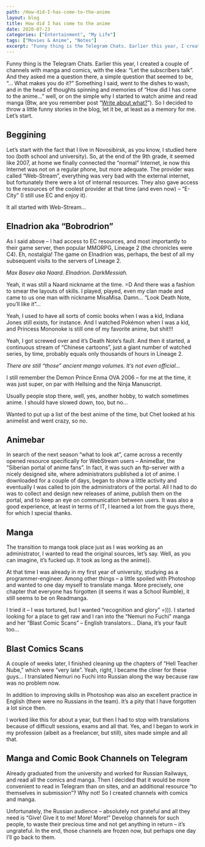 ```yaml
---
path: /How-did-I-has-come-to-the-anime
layout: blog
title: How did I has come to the anime
date: 2020-07-23
categories: ["Entertainment", "My Life"]
tags: ["Movies & Anime", "Notes"]
excerpt: "Funny thing is the Telegram Chats. Earlier this year, I created a couple of channels with manga and comics, with the idea: “Let the subscribers talk”. And they asked me a question there, a simple question that seemed to be, “… What makes you do it?” Something I said, went to the dishes to wash, and in the head of thoughts spinning and memories of “How did I has come to the anime…” well, or on the simple why I started to watch anime and read manga"
---
```


Funny thing is the Telegram Chats. Earlier this year, I created a couple of channels with manga and comics, with the idea: “Let the subscribers talk”. And they asked me a question there, a simple question that seemed to be, “… What makes you do it?” Something I said, went to the dishes to wash, and in the head of thoughts spinning and memories of “How did I has come to the anime…” well, or on the simple why I started to watch anime and read manga (Btw, are you remember post “[Write about what?](https://maxbasev.com/write-about-what)”).
So I decided to throw a little funny stories in the blog, let it be, at least as a memory for me. Let’s start.

## Beggining

Let’s start with the fact that I live in Novosibirsk, as you know, I studied here too (both school and university).
So, at the end of the 9th grade, it seemed like 2007, at home we finally connected the “normal” Internet, ie now this Internet was not on a regular phone, but more adequate. The provider was called “Web-Stream”, everything was very bad with the external internet, but fortunately there were a lot of internal resources. They also gave access to the resources of the coolest provider at that time (and even now) – “E-City” (I still use EC and enjoy it).

It all started with Web-Stream…

## Elnadrion aka “Bobrodrion”

As I said above – I had access to EC resources, and most importantly to their game server, then popular MMORPG, Lineage 2 (the chronicles were C4). Eh, nostalgia! The game on Elnadrion was, perhaps, the best of all my subsequent visits to the servers of Lineage 2.

_Max Basev aka Naard. Elnadrion. DarkMessiah._

Yeah, it was still a Naard nickname at the time. =D And there was a fashion to smear the layouts of skills.
I played, played, even my clan made and came to us one man with nickname MisaMisa. Damn… “Look Death Note, you’ll like it”…

Yeah, I used to have all sorts of comic books when I was a kid, Indiana Jones still exists, for instance. And I watched Pokémon when I was a kid, and Princess Mononoke is still one of my favorite anime, but shit!!!

Yeah, I got screwed over and it’s Death Note’s fault. And then it started, a continuous stream of “Chinese cartoons”, just a giant number of watched series, by time, probably equals only thousands of hours in Lineage 2.

_There are still “those” ancient manga volumes. It’s not even official…_

I still remember the Demon Prince Enma OVA 2006 – for me at the time, it was just super, on par with Hellsing and the Ninja Manuscript.

Usually people stop there, well, yes, another hobby, to watch sometimes anime. I should have slowed down, too, but no…

Wanted to put up a list of the best anime of the time, but Chet looked at his animelist and went crazy, so no.

## Animebar

In search of the next season “what to look at”, came across a recently opened resource specifically for WebStream users – AnimeBar, the “Siberian portal of anime fans”. In fact, it was such an ftp-server with a nicely designed site, where administrators published a lot of anime. I downloaded for a couple of days, began to show a little activity and eventually I was called to join the administrators of the portal. All I had to do was to collect and design new releases of anime, publish them on the portal, and to keep an eye on communication between users. It was also a good experience, at least in terms of IT, I learned a lot from the guys there, for which I special thanks.

## Manga

The transition to manga took place just as I was working as an administrator, I wanted to read the original sources, let’s say. Well, as you can imagine, it’s fucked up. It took as long as the anime)).

At that time I was already in my first year of university, studying as a programmer-engineer. Among other things – a little spoiled with Photoshop and wanted to one day myself to translate manga. More precisely, one chapter that everyone has forgotten (it seems it was a School Rumble), it still seems to be on Readmanga.

I tried it – I was tortured, but I wanted “recognition and glory” =))). I started looking for a place to get raw and I ran into the “Nemuri no Fuchi” manga and her “Blast Comic Scans” – English translators… Diana, it’s your fault too…

## Blast Comics Scans

A couple of weeks later, I finished cleaning up the chapters of “Hell Teacher Nube,” which were “very late”. Yeah, right, I became the cliner for these guys… I translated Nemuri no Fuchi into Russian along the way because raw was no problem now.

In addition to improving skills in Photoshop was also an excellent practice in English (there were no Russians in the team). It’s a pity that I have forgotten a lot since then.

I worked like this for about a year, but then I had to stop with translations because of difficult sessions, exams and all that. Yes, and I began to work in my profession (albeit as a freelancer, but still), sites made simple and all that.

## Manga and Comic Book Channels on Telegram

Already graduated from the university and worked for Russian Railways, and read all the comics and manga. Then I decided that it would be more convenient to read in Telegram than on sites, and an additional resource “to themselves in submission”? Why not! So I created channels with comics and manga.

Unfortunately, the Russian audience – absolutely not grateful and all they need is “Give! Give it to me! More! More!” Develop channels for such people, to waste their precious time and not get anything in return – it’s ungrateful. In the end, those channels are frozen now, but perhaps one day I’ll go back to them.
